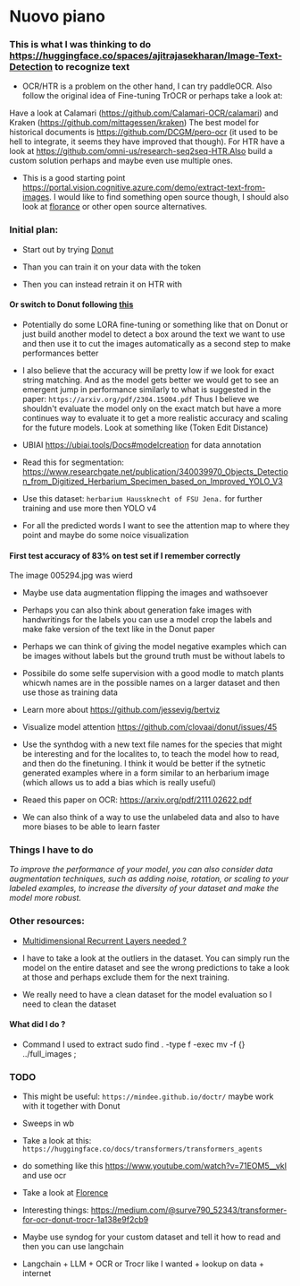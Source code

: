 # Nuovo piano

### This is what I was thinking to do https://huggingface.co/spaces/ajitrajasekharan/Image-Text-Detection to recognize text

- OCR/HTR is a problem on the other hand, I can try paddleOCR. Also follow the original idea of Fine-tuning TrOCR or perhaps take a look at:

Have a look at Calamari (https://github.com/Calamari-OCR/calamari) and Kraken (https://github.com/mittagessen/kraken)
The best model for historical documents is https://github.com/DCGM/pero-ocr (it used to be hell to integrate, it seems they have improved that though).
For HTR have a look at https://github.com/omni-us/research-seq2seq-HTR.Also build a custom solution perhaps and maybe even use multiple ones.

- This is a good starting point https://portal.vision.cognitive.azure.com/demo/extract-text-from-images. I would like to find something open source though, I should also look at [florance](https://arxiv.org/pdf/2111.11432.pdf) or other open source alternatives.

### Initial plan:

- Start out by trying [Donut](https://huggingface.co/docs/transformers/main/en/model_doc/donut)

- Than you can train it on your data with the token <extract-importants>

- Then you can instead retrain it on HTR with <extract>

#### Or switch to Donut following [this](https://www.philschmid.de/fine-tuning-donut)

- Potentially do some LORA fine-tuning or something like that on Donut or just build another model to detect a box around the text we want to use and then use it to cut the images automatically as a second step to make performances better

- I also believe that the accuracy will be pretty low if we look for exact string matching. And as the model gets better we would get to see an emergent jump in performance similarly to what is suggested in the paper: `https://arxiv.org/pdf/2304.15004.pdf` Thus I believe we shouldn't evaluate the model only on the exact match but have a more continues way to evaluate it to get a more realistic accuracy and scaling for the future models. Look at something like (Token Edit Distance)

- UBIAI https://ubiai.tools/Docs#modelcreation for data annotation

- Read this for segmentation: https://www.researchgate.net/publication/340039970_Objects_Detection_from_Digitized_Herbarium_Specimen_based_on_Improved_YOLO_V3

- Use this dataset: `herbarium Haussknecht of FSU Jena.` for further training and use more then YOLO v4

- For all the predicted words I want to see the attention map to where they point and maybe do some noice visualization

#### First test accuracy of 83% on test set if I remember correctly

The image 005294.jpg was wierd

- Maybe use data augmentation flipping the images and wathsoever

- Perhaps you can also think about generation fake images with handwritings for the labels you can use a model crop the labels and make fake version of the text like in the Donut paper

- Perhaps we can think of giving the model negative examples which can be images without labels but the ground truth must be without labels to

- Possibile do some selfe supervision with a good modle to match plants whicwh names are in the possible names on a larger dataset and then use those as training data

- Learn more about https://github.com/jessevig/bertviz

- Visualize model attention https://github.com/clovaai/donut/issues/45

- Use the synthdog with a new text file names for the species that might be interesting and for the localites to, to teach the model how to read, and then do the finetuning. I think it would be better if the sytnetic generated examples where in a form similar to an herbarium image (which allows us to add a bias which is really useful)

- Reaed this paper on OCR: https://arxiv.org/pdf/2111.02622.pdf

- We can also think of a way to use the unlabeled data and also to have more biases to be able to learn faster

### Things I have to do

_To improve the performance of your model, you can also consider data augmentation techniques, such as adding noise, rotation, or scaling to your labeled examples, to increase the diversity of your dataset and make the model more robust._

### Other resources:

- [Multidimensional Recurrent Layers needed ?](https://ieeexplore.ieee.org/document/8269951)

- I have to take a look at the outliers in the dataset. You can simply run the model on the entire dataset and see the wrong predictions to take a look at those and perhaps exclude them for the next training.

- We really need to have a clean dataset for the model evaluation so I need to clean the dataset

#### What did I do ?

- Command I used to extract sudo find . -type f -exec mv -f {} ../full_images \;

### TODO

- This might be useful: `https://mindee.github.io/doctr/` maybe work with it together with Donut

- Sweeps in wb

- Take a look at this: `https://huggingface.co/docs/transformers/transformers_agents`

- do something like this https://www.youtube.com/watch?v=71EOM5__vkI and use ocr

- Take a look at [Florence](https://arxiv.org/pdf/2111.11432.pdf)

- Interesting things: https://medium.com/@surve790_52343/transformer-for-ocr-donut-trocr-1a138e9f2cb9

- Maybe use syndog for your custom dataset and tell it how to read and then you can use langchain

- Langchain + LLM + OCR or Trocr like I wanted + lookup on data + internet
